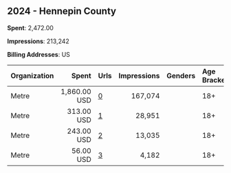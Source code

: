 ## 2024 - Hennepin County 
**Spent**: 2,472.00

**Impressions**: 213,242

**Billing Addresses**: US

|Organization|Spent|Urls|Impressions|Genders|Age Brackets|Country Codes|
|:---|---:|:---|---:|:---|:---|:---|
|Metre|1,860.00 USD|[0](https://www.snap.com/political-ads/asset/63b0390c3e4710e1c76eb680c28164efb1646b8afe709ce439562bd06ae85eb7?mediaType=mp4)|167,074||18+|united states|
|Metre|313.00 USD|[1](https://www.snap.com/political-ads/asset/0ba44a495876c2ced958c63f04b8c4ff35c26b0e0b546c2ce57c205f8f955a15?mediaType=mp4)|28,951||18+|united states|
|Metre|243.00 USD|[2](https://www.snap.com/political-ads/asset/d1bda853b238b216139365bd9cdc2114ba6d053040dcac3e252a9b3818210437?mediaType=mp4)|13,035||18+|united states|
|Metre|56.00 USD|[3](https://www.snap.com/political-ads/asset/0c6dfe7e1fc4d85c4b9a13998eeb29648211eed8e854a1a0bff1e64d0a98cb13?mediaType=png)|4,182||18+|united states|
